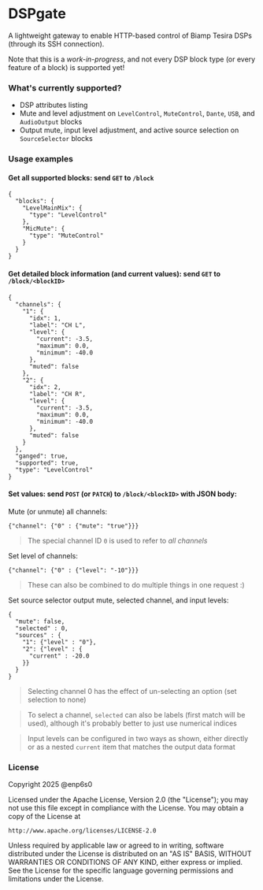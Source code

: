 # DSPgate

A lightweight gateway to enable HTTP-based control of Biamp Tesira DSPs (through its SSH connection).

Note that this is a *work-in-progress*, and not every DSP block type (or every feature of a block) is supported yet!

### What's currently supported?

* DSP attributes listing
* Mute and level adjustment on `LevelControl`, `MuteControl`, `Dante`, `USB`, and `AudioOutput` blocks
* Output mute, input level adjustment, and active source selection on `SourceSelector` blocks

### Usage examples

#### Get all supported blocks: send `GET` to `/block`

```
{
  "blocks": {
    "LevelMainMix": {
      "type": "LevelControl"
    },
    "MicMute": {
      "type": "MuteControl"
    }
  }
}
```

#### Get detailed block information (and current values): send `GET` to `/block/<blockID>`

```
{
  "channels": {
    "1": {
      "idx": 1, 
      "label": "CH L", 
      "level": {
        "current": -3.5, 
        "maximum": 0.0, 
        "minimum": -40.0
      }, 
      "muted": false
    }, 
    "2": {
      "idx": 2, 
      "label": "CH R", 
      "level": {
        "current": -3.5, 
        "maximum": 0.0, 
        "minimum": -40.0
      }, 
      "muted": false
    }
  }, 
  "ganged": true, 
  "supported": true, 
  "type": "LevelControl"
}
```

#### Set values: send `POST` (or `PATCH`) to `/block/<blockID>` with JSON body:

Mute (or unmute) all channels:
```
{"channel": {"0" : {"mute": "true"}}}
```

> The special channel ID `0` is used to refer to *all channels*

Set level of channels:
```
{"channel": {"0" : {"level": "-10"}}}
```

> These can also be combined to do multiple things in one request :)

Set source selector output mute, selected channel, and input levels:
```
{
  "mute": false, 
  "selected" : 0, 
  "sources" : {
    "1": {"level" : "0"},
    "2": {"level" : {
      "current" : -20.0
    }}
  }
}
```

> Selecting channel 0 has the effect of un-selecting an option (set selection to none)

> To select a channel, `selected` can also be labels (first match will be used), although it's probably better to just use numerical indices

> Input levels can be configured in two ways as shown, either directly or as a nested `current` item that matches the output data format

### License
Copyright 2025 @enp6s0

Licensed under the Apache License, Version 2.0 (the "License");
you may not use this file except in compliance with the License.
You may obtain a copy of the License at

    http://www.apache.org/licenses/LICENSE-2.0

Unless required by applicable law or agreed to in writing, software
distributed under the License is distributed on an "AS IS" BASIS,
WITHOUT WARRANTIES OR CONDITIONS OF ANY KIND, either express or implied.
See the License for the specific language governing permissions and
limitations under the License.